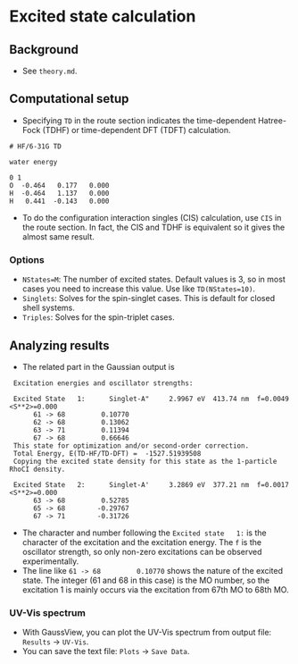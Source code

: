 # Excited state calculation
## Background
* See `theory.md`.

## Computational setup
* Specifying `TD` in the route section indicates the time-dependent Hatree-Fock (TDHF) or time-dependent DFT (TDFT) calculation.
```
# HF/6-31G TD

water energy

0 1
O  -0.464   0.177   0.000
H  -0.464   1.137   0.000
H   0.441  -0.143   0.000

```
* To do the configuration interaction singles (CIS) calculation, use `CIS` in the route section. In fact, the CIS and TDHF is equivalent so it gives the almost same result.

### Options
* `NStates=M`: The number of excited states. Default values is 3, so in most cases you need to increase this value. Use like `TD(NStates=10)`.
* `Singlets`: Solves for the spin-singlet cases. This is default for closed shell systems.
* `Triples`: Solves for the spin-triplet cases.

## Analyzing results
* The related part in the Gaussian output is
```
 Excitation energies and oscillator strengths:

 Excited State   1:      Singlet-A"     2.9967 eV  413.74 nm  f=0.0049  <S**2>=0.000
      61 -> 68         0.10770
      62 -> 68         0.13062
      63 -> 71         0.11394
      67 -> 68         0.66646
 This state for optimization and/or second-order correction.
 Total Energy, E(TD-HF/TD-DFT) =  -1527.51939508
 Copying the excited state density for this state as the 1-particle RhoCI density.

 Excited State   2:      Singlet-A'     3.2869 eV  377.21 nm  f=0.0017  <S**2>=0.000
      63 -> 68         0.52785
      65 -> 68        -0.29767
      67 -> 71        -0.31726
```
* The character and number following the `Excited state   1:` is the character of the excitation and the excitation energy. The `f` is the oscillator strength, so only non-zero excitations can be observed experimentally.
* The line like `61 -> 68         0.10770` shows the nature of the excited state. The integer (61 and 68 in this case) is the MO number, so the excitation 1 is mainly occurs via the excitation from 67th MO to 68th MO.

### UV-Vis spectrum
* With GaussView, you can plot the UV-Vis spectrum from output file: `Results` -> `UV-Vis`.
* You can save the text file: `Plots` -> `Save Data`.
